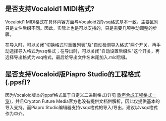 ## 是否支持Vocaloid1 MIDI格式?

Vocaloid1 MIDI格式在具体内容方面与Vocaloid2的vsq格式基本一致，主要区别只是文件后缀不同。因此，实际上也是可以支持的，只是需要几项手动调整的步骤。

在导入时，可以关闭"切换格式时重置列表"及"自动检测导入格式"两个开关，再手动选择导入格式为vsq格式；在导出时，可以关闭"自动设置后缀名"这个开关，再选择导出格式为vsq格式，最后给导出文件名末尾加入.mid后缀。

## 是否支持Vocaloid版Piapro Studio的工程格式(.ppsf)?

因为Vocaloid版本的ppsf格式属于自定义二进制格式(详见 <a class="external" href="/LibreSVIP/project_formats/">歌声合成工程格式一览</a>)，并且Crypton Future Media官方也没有提供文档供解析，因此仅提供基本的导入支持。而Piapro Studio编辑器支持vsqx格式的导入/导出，建议以vsqx格式作为中介。